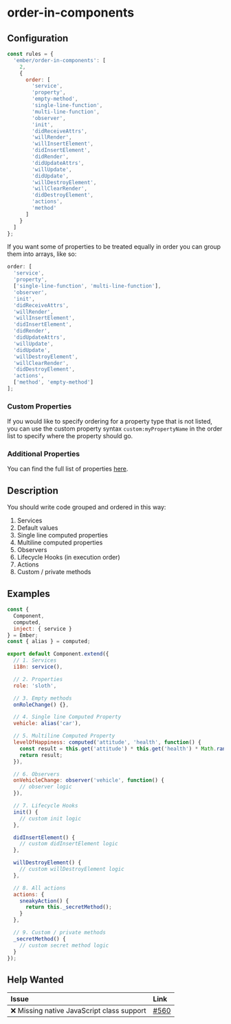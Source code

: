 # order-in-components

## Configuration

```js
const rules = {
  'ember/order-in-components': [
    2,
    {
      order: [
        'service',
        'property',
        'empty-method',
        'single-line-function',
        'multi-line-function',
        'observer',
        'init',
        'didReceiveAttrs',
        'willRender',
        'willInsertElement',
        'didInsertElement',
        'didRender',
        'didUpdateAttrs',
        'willUpdate',
        'didUpdate',
        'willDestroyElement',
        'willClearRender',
        'didDestroyElement',
        'actions',
        'method'
      ]
    }
  ]
};
```

If you want some of properties to be treated equally in order you can group them into arrays, like so:

```js
order: [
  'service',
  'property',
  ['single-line-function', 'multi-line-function'],
  'observer',
  'init',
  'didReceiveAttrs',
  'willRender',
  'willInsertElement',
  'didInsertElement',
  'didRender',
  'didUpdateAttrs',
  'willUpdate',
  'didUpdate',
  'willDestroyElement',
  'willClearRender',
  'didDestroyElement',
  'actions',
  ['method', 'empty-method']
];
```

### Custom Properties

If you would like to specify ordering for a property type that is not listed, you can use the custom property syntax `custom:myPropertyName` in the order list to specify where the property should go.

### Additional Properties

You can find the full list of properties [here](/lib/utils/property-order.js#L10).

## Description

You should write code grouped and ordered in this way:

1. Services
2. Default values
3. Single line computed properties
4. Multiline computed properties
5. Observers
6. Lifecycle Hooks (in execution order)
7. Actions
8. Custom / private methods

## Examples

```javascript
const {
  Component,
  computed,
  inject: { service }
} = Ember;
const { alias } = computed;

export default Component.extend({
  // 1. Services
  i18n: service(),

  // 2. Properties
  role: 'sloth',

  // 3. Empty methods
  onRoleChange() {},

  // 4. Single line Computed Property
  vehicle: alias('car'),

  // 5. Multiline Computed Property
  levelOfHappiness: computed('attitude', 'health', function() {
    const result = this.get('attitude') * this.get('health') * Math.random();
    return result;
  }),

  // 6. Observers
  onVehicleChange: observer('vehicle', function() {
    // observer logic
  }),

  // 7. Lifecycle Hooks
  init() {
    // custom init logic
  },

  didInsertElement() {
    // custom didInsertElement logic
  },

  willDestroyElement() {
    // custom willDestroyElement logic
  },

  // 8. All actions
  actions: {
    sneakyAction() {
      return this._secretMethod();
    }
  },

  // 9. Custom / private methods
  _secretMethod() {
    // custom secret method logic
  }
});
```

## Help Wanted

| Issue | Link |
| :-- | :-- |
| :x: Missing native JavaScript class support | [#560](https://github.com/ember-cli/eslint-plugin-ember/issues/560) |
